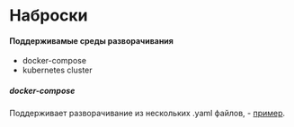 # Наброски

#### Поддерживамые среды разворачивания 

* docker-compose
* kubernetes cluster

##### docker-compose

Поддерживает разворачивание из нескольких .yaml файлов, - [пример](example/docker-compose).   
